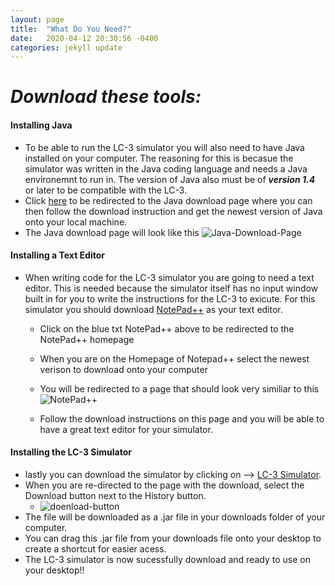 ```yaml
---
layout: page
title:  "What Do You Need?"
date:   2020-04-12 20:30:56 -0400
categories: jekyll update
---
```


# **_Download these tools:_** 
#### **Installing Java**
* To be able to run the LC-3 simulator you will also need to have Java installed on your computer. The reasoning for this is becasue the simulator was written in the Java coding language and needs a Java environemnt to run in. The version of Java also must be of **_version 1.4_** or later to be compatible with the LC-3.
* Click [here](https://www.java.com/en/download/win10.jsp) to be redirected to the Java download page where you can then follow the download instruction and get the newest version of Java onto your local machine.
* The Java download page will look like this ![Java-Download-Page](https://cdn.whatismybrowser.com/prod-website/static/main/content/guides/how-to-install-java/windows-step-01-a.jpg)

#### **Installing a Text Editor**
* When writing code for the LC-3 simulator you are going to need a text editor. This is needed because the simulator itself has no input window built in for you to write the instructions for the LC-3 to exicute. For this simulator you should download [NotePad++](https://notepad-plus-plus.org/downloads/) as your text editor.
  * Click on the blue txt NotePad++ above to be redirected to the NotePad++ homepage
  * When you are on the Homepage of Notepad++ select the newest verison to download onto your computer
  * You will be redirected to a page that should look very similiar to this ![NotePad++](https://chercher.tech/images/git/download-page-notepad.png)  

  * Follow the download instructions on this page and you will be able to have a great text editor for your simulator.

#### **Installing the LC-3 Simulator**
* lastly you can download the simulator by clicking on --> [LC-3 Simulator](https://github.com/amr125133/LC3/blob/master/LC3Simulate.jar). 
* When you are re-directed to the page with the download, select the Download button next to the History button.
  * ![doenload-button](https://raw.githubusercontent.com/amr125133/imagesforwebsite/master/dddlc3.PNG)
* The file will be downloaded as a .jar file in your downloads folder of your computer.
* You can drag this .jar file from your downloads file onto your desktop to create a shortcut for easier acess.
* The LC-3 simulator is now sucessfully download and ready to use on your desktop!!
